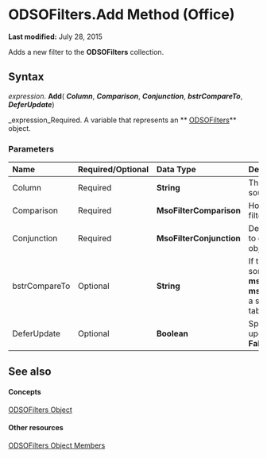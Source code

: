 
# ODSOFilters.Add Method (Office)

 **Last modified:** July 28, 2015

Adds a new filter to the  **ODSOFilters** collection.

## Syntax

 _expression_. **Add**( **_Column_**,  **_Comparison_**,  **_Conjunction_**,  **_bstrCompareTo_**,  **_DeferUpdate_**)

 _expression_Required. A variable that represents an  ** [ODSOFilters](e706745d-3890-81e8-6c9a-4c6bf67387ee.md)** object.


### Parameters



|**Name**|**Required/Optional**|**Data Type**|**Description**|
|:-----|:-----|:-----|:-----|
|Column|Required| **String**|The name of the table in the data source.|
|Comparison|Required| **MsoFilterComparison**|How the data in the table is filtered.|
|Conjunction|Required| **MsoFilterConjunction**|Determines how this filter relates to other filters in the  **ODSOFilters** object.|
|bstrCompareTo|Optional| **String**|If the  _Comparison_ argument is something other than **msoFilterComparisonIsBlank** or **msoFilterComparisonIsNotBlank**, a string to which the data in the table is compared.|
|DeferUpdate|Optional| **Boolean**|Specifies whether to delay updating the filter. Default is  **False**.|

## See also


#### Concepts


 [ODSOFilters Object](e706745d-3890-81e8-6c9a-4c6bf67387ee.md)
#### Other resources


 [ODSOFilters Object Members](af01ccb0-034e-017b-2885-9301b5bda139.md)
